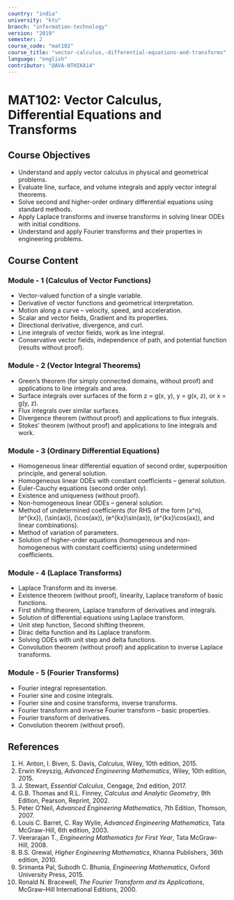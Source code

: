 ```yaml
---
country: "india"
university: "ktu"
branch: "information-technology"
version: "2019"
semester: 2
course_code: "mat102"
course_title: "vector-calculus,-differential-equations-and-transforms"
language: "english"
contributor: "@AVA-NTHIKA14"
---
```


# MAT102: Vector Calculus, Differential Equations and Transforms

## Course Objectives

* Understand and apply vector calculus in physical and geometrical problems.  
* Evaluate line, surface, and volume integrals and apply vector integral theorems.  
* Solve second and higher-order ordinary differential equations using standard methods.  
* Apply Laplace transforms and inverse transforms in solving linear ODEs with initial conditions.  
* Understand and apply Fourier transforms and their properties in engineering problems.  

## Course Content

### Module - 1 (Calculus of Vector Functions)

* Vector-valued function of a single variable.  
* Derivative of vector functions and geometrical interpretation.  
* Motion along a curve – velocity, speed, and acceleration.  
* Scalar and vector fields, Gradient and its properties.  
* Directional derivative, divergence, and curl.  
* Line integrals of vector fields, work as line integral.  
* Conservative vector fields, independence of path, and potential function (results without proof).  

### Module - 2 (Vector Integral Theorems)

* Green’s theorem (for simply connected domains, without proof) and applications to line integrals and area.  
* Surface integrals over surfaces of the form z = g(x, y), y = g(x, z), or x = g(y, z).  
* Flux integrals over similar surfaces.  
* Divergence theorem (without proof) and applications to flux integrals.  
* Stokes’ theorem (without proof) and applications to line integrals and work.  

### Module - 3 (Ordinary Differential Equations)

* Homogeneous linear differential equation of second order, superposition principle, and general solution.  
* Homogeneous linear ODEs with constant coefficients – general solution.  
* Euler-Cauchy equations (second order only).  
* Existence and uniqueness (without proof).  
* Non-homogeneous linear ODEs – general solution.  
* Method of undetermined coefficients (for RHS of the form \(x^n\), \(e^{kx}\), \(\sin(ax)\), \(\cos(ax)\), \(e^{kx}\sin(ax)\), \(e^{kx}\cos(ax)\), and linear combinations).  
* Method of variation of parameters.  
* Solution of higher-order equations (homogeneous and non-homogeneous with constant coefficients) using undetermined coefficients.  

### Module - 4 (Laplace Transforms)

* Laplace Transform and its inverse.  
* Existence theorem (without proof), linearity, Laplace transform of basic functions.  
* First shifting theorem, Laplace transform of derivatives and integrals.  
* Solution of differential equations using Laplace transform.  
* Unit step function, Second shifting theorem.  
* Dirac delta function and its Laplace transform.  
* Solving ODEs with unit step and delta functions.  
* Convolution theorem (without proof) and application to inverse Laplace transforms.  

### Module - 5 (Fourier Transforms)

* Fourier integral representation.  
* Fourier sine and cosine integrals.  
* Fourier sine and cosine transforms, inverse transforms.  
* Fourier transform and inverse Fourier transform – basic properties.  
* Fourier transform of derivatives.  
* Convolution theorem (without proof).  

## References

1. H. Anton, I. Biven, S. Davis, *Calculus*, Wiley, 10th edition, 2015.  
2. Erwin Kreyszig, *Advanced Engineering Mathematics*, Wiley, 10th edition, 2015.  
3. J. Stewart, *Essential Calculus*, Cengage, 2nd edition, 2017.  
4. G.B. Thomas and R.L. Finney, *Calculus and Analytic Geometry*, 9th Edition, Pearson, Reprint, 2002.  
5. Peter O’Neil, *Advanced Engineering Mathematics*, 7th Edition, Thomson, 2007.  
6. Louis C. Barret, C. Ray Wylie, *Advanced Engineering Mathematics*, Tata McGraw-Hill, 6th edition, 2003.  
7. Veerarajan T., *Engineering Mathematics for First Year*, Tata McGraw-Hill, 2008.  
8. B.S. Grewal, *Higher Engineering Mathematics*, Khanna Publishers, 36th edition, 2010.  
9. Srimanta Pal, Subodh C. Bhunia, *Engineering Mathematics*, Oxford University Press, 2015.  
10. Ronald N. Bracewell, *The Fourier Transform and its Applications*, McGraw–Hill International Editions, 2000.  
